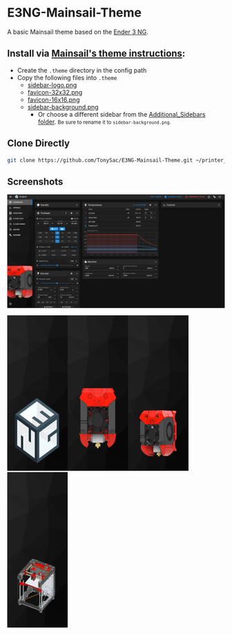 # E3NG-Mainsail-Theme
 
 A basic Mainsail theme based on the [Ender 3 NG](https://www.printables.com/model/469280-ender-3-ng-corexy-beta).

## Install via [Mainsail's theme instructions](https://docs.mainsail.xyz/overview/features/themes):

* Create the `.theme` directory in the config path
* Copy the following files into `.theme`
    * [sidebar-logo.png](https://github.com/TonySac/E3NG-Mainsail-Theme/blob/main/sidebar-logo.png)
    * [favicon-32x32.png](https://github.com/TonySac/E3NG-Mainsail-Theme/blob/main/favicon-32x32.png)
    * [favicon-16x16.png](https://github.com/TonySac/E3NG-Mainsail-Theme/blob/main/favicon-16x16.png)
    * [sidebar-background.png](https://github.com/TonySac/E3NG-Mainsail-Theme/blob/main/sidebar-background.png)
        * Or choose a different sidebar from the [Additional_Sidebars folder](https://github.com/TonySac/E3NG-Mainsail-Theme/tree/main/Additional_Sidebars). <small>Be sure to rename it to `sidebar-background.png`.</small>

## Clone Directly

```bash
git clone https://github.com/TonySac/E3NG-Mainsail-Theme.git ~/printer_data/config/.theme
```

## Screenshots

<img src="screenshot.png">

<img src="Additional_Sidebars/sidebar-background_Logo.png" width=140 height=360><img src="Additional_Sidebars/sidebar-background_Toolhead.png" width=140 height=360><img src="Additional_Sidebars/sidebar-background_Toolhead45.png" width=140 height=360><img src="Additional_Sidebars/sidebar-background_Printer.png" width=140 height=360>
